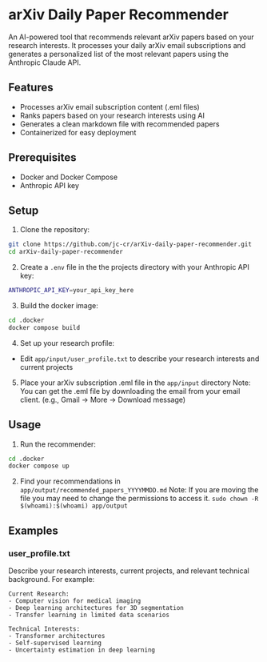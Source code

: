 # arXiv Daily Paper Recommender

An AI-powered tool that recommends relevant arXiv papers based on your research interests. It processes your daily arXiv email subscriptions and generates a personalized list of the most relevant papers using the Anthropic Claude API.

## Features

- Processes arXiv email subscription content (.eml files)
- Ranks papers based on your research interests using AI
- Generates a clean markdown file with recommended papers
- Containerized for easy deployment

## Prerequisites

- Docker and Docker Compose
- Anthropic API key

## Setup

1. Clone the repository:
```bash
git clone https://github.com/jc-cr/arXiv-daily-paper-recommender.git
cd arXiv-daily-paper-recommender
```

2. Create a `.env` file in the the projects directory with your Anthropic API key:
```bash
ANTHROPIC_API_KEY=your_api_key_here
```

3. Build the docker image:
```bash
cd .docker
docker compose build
```

4.  Set up your research profile:
   - Edit `app/input/user_profile.txt` to describe your research interests and current projects

5. Place your arXiv subscription .eml file in the `app/input` directory
Note: You can get the .eml file by downloading the email from your email client. (e.g., Gmail -> More -> Download message)

## Usage

1. Run the recommender:
```bash
cd .docker
docker compose up
```

2. Find your recommendations in `app/output/recommended_papers_YYYYMMDD.md`
Note: If you are moving the file you may need to change the permissions to access it. `sudo chown -R $(whoami):$(whoami) app/output`

## Examples

### user_profile.txt

Describe your research interests, current projects, and relevant technical background. For example:
```
Current Research:
- Computer vision for medical imaging
- Deep learning architectures for 3D segmentation
- Transfer learning in limited data scenarios

Technical Interests:
- Transformer architectures
- Self-supervised learning
- Uncertainty estimation in deep learning
```